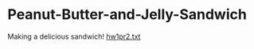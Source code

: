 # Peanut-Butter-and-Jelly-Sandwich
Making a delicious sandwich!
[hw1pr2.txt](https://github.com/pmorales-scc/Peanut-Butter-and-Jelly-Sandwich/files/9423267/hw1pr2.txt)
